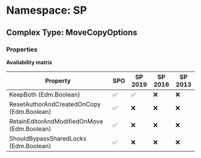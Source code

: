 # Namespace: SP

## Complex Type: MoveCopyOptions

### Properties

**Availability matrix**

Property | SPO | SP 2019 | SP 2016 | SP 2013
----------|-----|---------|---------|--------
KeepBoth (Edm.Boolean) | ✅ | ✅ | ❌ | ❌
ResetAuthorAndCreatedOnCopy (Edm.Boolean) | ✅ | ❌ | ❌ | ❌
RetainEditorAndModifiedOnMove (Edm.Boolean) | ✅ | ❌ | ❌ | ❌
ShouldBypassSharedLocks (Edm.Boolean) | ✅ | ❌ | ❌ | ❌
